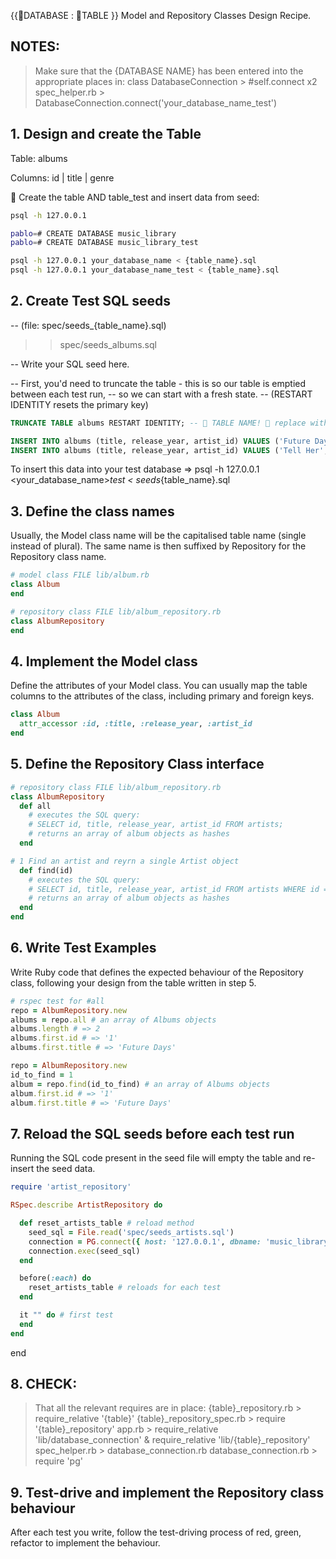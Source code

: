 {{🦠DATABASE : 🦠TABLE }} Model and Repository Classes Design Recipe.

## NOTES:

> Make sure that the {DATABASE NAME} has been entered into the appropriate places in:
> class DatabaseConnection > #self.connect x2
> spec_helper.rb > DatabaseConnection.connect('your_database_name_test')

## 1. Design and create the Table

Table: albums

Columns:
id | title | genre

🦠 Create the table AND table_test and insert data from seed: 
```bash
psql -h 127.0.0.1

pablo=# CREATE DATABASE music_library
pablo=# CREATE DATABASE music_library_test

psql -h 127.0.0.1 your_database_name < {table_name}.sql
psql -h 127.0.0.1 your_database_name_test < {table_name}.sql
```

## 2. Create Test SQL seeds

-- (file: spec/seeds_{table_name}.sql)
>> spec/seeds_albums.sql

-- Write your SQL seed here. 

-- First, you'd need to truncate the table - this is so our table is emptied between each test run,
-- so we can start with a fresh state.
-- (RESTART IDENTITY resets the primary key)

```sql
TRUNCATE TABLE albums RESTART IDENTITY; -- 🦠 TABLE NAME! 🦠 replace with your own table name.

INSERT INTO albums (title, release_year, artist_id) VALUES ('Future Days', '1974', 1);
INSERT INTO albums (title, release_year, artist_id) VALUES ('Tell Her', '1969', 2);
```

To insert this data into your test database => psql -h 127.0.0.1 <your_database_name>_test < seeds_{table_name}.sql

## 3. Define the class names
Usually, the Model class name will be the capitalised table name (single instead of plural). The same name is then suffixed by Repository for the Repository class name.

```ruby
# model class FILE lib/album.rb
class Album
end

# repository class FILE lib/album_repository.rb
class AlbumRepository
end
```

## 4. Implement the Model class
Define the attributes of your Model class. You can usually map the table columns to the attributes of the class, including primary and foreign keys.

```ruby
class Album
  attr_accessor :id, :title, :release_year, :artist_id
end
```

## 5. Define the Repository Class interface
```ruby
# repository class FILE lib/album_repository.rb
class AlbumRepository
  def all
    # executes the SQL query:
    # SELECT id, title, release_year, artist_id FROM artists;
    # returns an array of album objects as hashes
  end

# 1 Find an artist and reyrn a single Artist object
  def find(id)
    # executes the SQL query:
    # SELECT id, title, release_year, artist_id FROM artists WHERE id = $1;
    # returns an array of album objects as hashes
  end
end
```

## 6. Write Test Examples
Write Ruby code that defines the expected behaviour of the Repository class, following your design from the table written in step 5.
```ruby
# rspec test for #all
repo = AlbumRepository.new
albums = repo.all # an array of Albums objects
albums.length # => 2
albums.first.id # => '1'
albums.first.title # => 'Future Days'

repo = AlbumRepository.new
id_to_find = 1
album = repo.find(id_to_find) # an array of Albums objects
album.first.id # => '1'
album.first.title # => 'Future Days'
```

## 7. Reload the SQL seeds before each test run
Running the SQL code present in the seed file will empty the table and re-insert the seed data.
```ruby
require 'artist_repository'

RSpec.describe ArtistRepository do

  def reset_artists_table # reload method
    seed_sql = File.read('spec/seeds_artists.sql')
    connection = PG.connect({ host: '127.0.0.1', dbname: 'music_library_test' })
    connection.exec(seed_sql)
  end

  before(:each) do 
    reset_artists_table # reloads for each test
  end

  it "" do # first test
  end
end
```

end

## 8. CHECK:

> That all the relevant requires are in place:
> {table}_repository.rb > require_relative '{table}'
> {table}_repository_spec.rb > require '{table}_repository'
> app.rb > require_relative 'lib/database_connection'
         & require_relative 'lib/{table}_repository'
> spec_helper.rb > database_connection.rb
> database_connection.rb > require 'pg'

## 9. Test-drive and implement the Repository class behaviour
After each test you write, follow the test-driving process of red, green, refactor to implement the behaviour.
